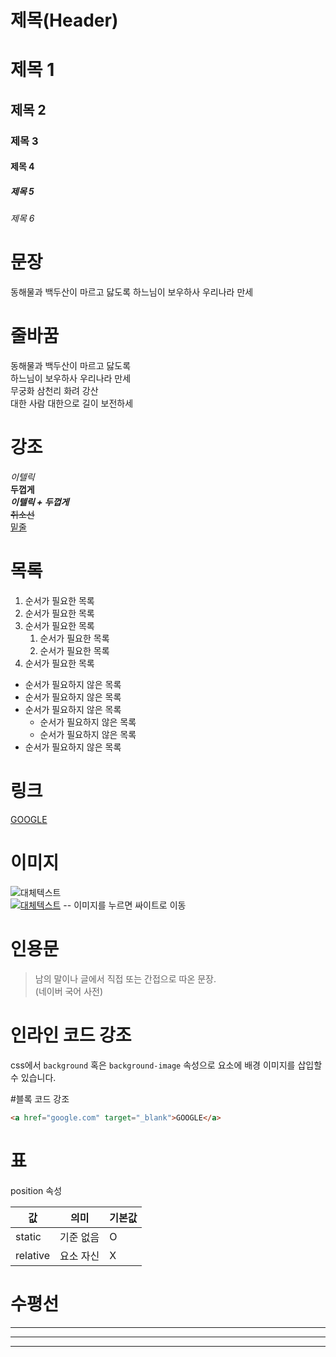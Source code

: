 # 제목(Header)

# 제목 1
## 제목 2
### 제목 3
#### 제목 4
##### 제목 5
###### 제목 6

# 문장

동해물과 백두산이 마르고 닳도록 
하느님이 보우하사 우리나라 만세

# 줄바꿈

동해물과 백두산이 마르고 닳도록   
하느님이 보우하사 우리나라 만세  
무궁화 삼천리 화려 강산  
대한 사람 대한으로 길이 보전하세  

# 강조

_이텔릭_  
**두껍게**  
**_이텔릭 + 두껍게_**  
~~취소선~~  
<u>밑줄</u>  

# 목록

1. 순서가 필요한 목록
1. 순서가 필요한 목록
1. 순서가 필요한 목록  
    1. 순서가 필요한 목록  
    1. 순서가 필요한 목록
1. 순서가 필요한 목록

- 순서가 필요하지 않은 목록
- 순서가 필요하지 않은 목록
- 순서가 필요하지 않은 목록
    - 순서가 필요하지 않은 목록
    - 순서가 필요하지 않은 목록
- 순서가 필요하지 않은 목록

# 링크

[GOOGLE](https://google.com "google로 이동!")


# 이미지

![대체텍스트](이미지주소)  
[![대체텍스트](이미지주소)](싸이트주소) -- 이미지를 누르면 싸이트로 이동

# 인용문

> 남의 말이나 글에서 직접 또는 간접으로 따온 문장.  
> (네이버 국어 사전)

# 인라인 코드 강조

css에서 `background` 혹은 `background-image` 속성으로 요소에 배경 이미지를 삽입할 수 있습니다.

#블록 코드 강조

```html
<a href="google.com" target="_blank">GOOGLE</a>
```

# 표

position 속성

값 | 의미 | 기본값  
--|--|--
static | 기준 없음 | O
relative | 요소 자신 | X


# 수평선

---
***
___